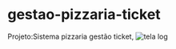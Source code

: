# gestao-pizzaria-ticket
Projeto:Sistema pizzaria gestão ticket,
![tela log](https://github.com/diegoCodeJavascript/gestao-pizzaria-ticket/assets/126724083/52b8905d-4247-449f-9fad-eaffcad4b6ad)
